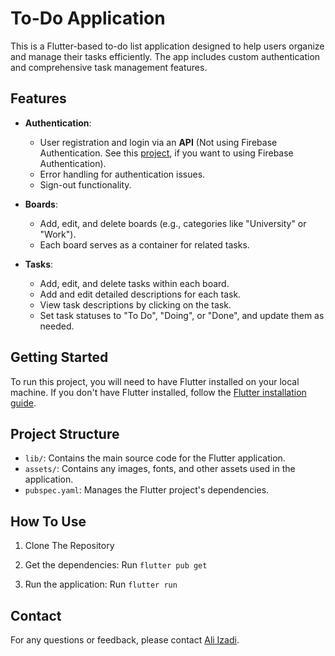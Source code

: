 # To-Do Application

This is a Flutter-based to-do list application designed to help users organize and manage their tasks efficiently. The app includes custom authentication and comprehensive task management features.

## Features

- **Authentication**:
  - User registration and login via an **API** (Not using Firebase Authentication. See this [project](https://github.com/AliIzadii/ShopApplication), if you want to using Firebase Authentication).
  - Error handling for authentication issues.
  - Sign-out functionality.

- **Boards**:
  - Add, edit, and delete boards (e.g., categories like "University" or "Work").
  - Each board serves as a container for related tasks.

- **Tasks**:
  - Add, edit, and delete tasks within each board.
  - Add and edit detailed descriptions for each task.
  - View task descriptions by clicking on the task.
  - Set task statuses to "To Do", "Doing", or "Done", and update them as needed.

## Getting Started

To run this project, you will need to have Flutter installed on your local machine. If you don't have Flutter installed, follow the [Flutter installation guide](https://flutter.dev/docs/get-started/install).

## Project Structure

- `lib/`: Contains the main source code for the Flutter application.
- `assets/`: Contains any images, fonts, and other assets used in the application.
- `pubspec.yaml`: Manages the Flutter project's dependencies.

## How To Use

1. Clone The Repository

2. Get the dependencies: Run `flutter pub get`

3. Run the application: Run `flutter run`

## Contact

For any questions or feedback, please contact [Ali Izadi](mailto:ali.izadi.ce@gmail.com).
